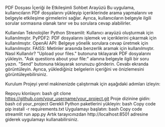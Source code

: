 PDF Dosyası İçeriği ile Etkileşimli Sohbet Arayüzü
Bu uygulama, kullanıcıların PDF dosyalarını yükleyip içeriklerinde arama yapmalarını ve belgeyle etkileşime girmelerini sağlar. Ayrıca, kullanıcıların belgeyle ilgili sorular sormasına olanak tanır ve bu sorulara cevap alabilirler.

Kullanılan Teknolojiler
Python
Streamlit: Kullanıcı arayüzü oluşturmak için kullanılmıştır.
PyPDF2: PDF dosyalarını işlemek ve içeriklerini çıkarmak için kullanılmıştır.
OpenAI API: Belgeye yönelik sorulara cevap üretmek için kullanılmıştır.
FAISS: Metinler arasında benzerlik aramak için kullanılmıştır.
Nasıl Kullanılır?
"Upload your files." butonuna tıklayarak PDF dosyalarını yükleyin.
"Ask questions about your file:" alanına belgeyle ilgili bir soru yazın.
"Send" butonuna tıklayarak sorunuzu gönderin.
Cevabı ekranda görüntüleyin.
Ayrıca, yüklediğiniz belgelerin içeriğini ve önizlemesini görüntüleyebilirsiniz.

Kurulum
Projeyi yerel makinenizde çalıştırmak için aşağıdaki adımları izleyin:

Repoyu klonlayın:
bash
git clone https://github.com/your_username/your_project.git
Proje dizinine gidin:
bash
cd your_project
Gerekli Python paketlerini yükleyin:
bash
Copy code
pip install -r requirements.txt
Uygulamayı başlatın:
bash
Copy code
streamlit run app.py
Artık tarayıcınızdan http://localhost:8501 adresine giderek uygulamayı kullanabilirsiniz.
